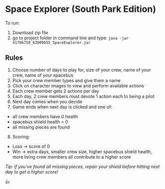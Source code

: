 # Space Explorer (South Park Edition)

To run: 
  1. Download zip file
  2. go to project folder in command line and type: `java -jar 41786758_63909655_SpaceExplorer.jar`

## Rules
1. Choose number of days to play for, size of your crew, name of your crew, name of your spacebus
2. Pick your crew member types and give them a name
3. Click on character images to view and perform available actions
4. Each crew member gets 2 actions per day
5. Each day, 2 crew members must devote 1 action each to being a pilot
6. Next day comes when you decide
7. Game ends when next day is clicked and one of:
- all crew members have 0 health
- spacebus shield health = 0
- all missing pieces are found
8. Scoring:
- Loss -> score of 0
- Win -> extra days, smaller crew size, higher spacebus shield health, more living crew members all contribute to a higher score

*Tip: if you've found all missing pieces, repair your shield before hitting next day to get a higher score!*

:+1:
